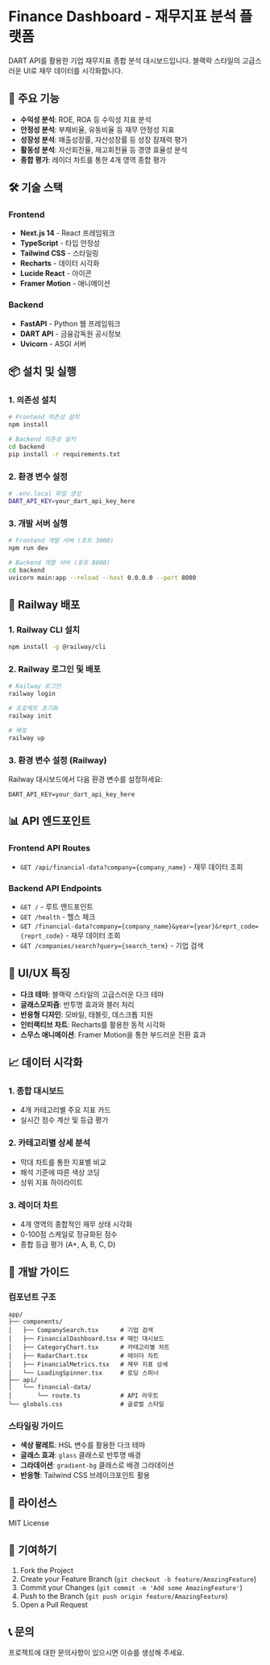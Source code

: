 # Finance Dashboard - 재무지표 분석 플랫폼

DART API를 활용한 기업 재무지표 종합 분석 대시보드입니다. 블랙락 스타일의 고급스러운 UI로 재무 데이터를 시각화합니다.

## 🚀 주요 기능

- **수익성 분석**: ROE, ROA 등 수익성 지표 분석
- **안정성 분석**: 부채비율, 유동비율 등 재무 안정성 지표
- **성장성 분석**: 매출성장률, 자산성장률 등 성장 잠재력 평가
- **활동성 분석**: 자산회전율, 재고회전율 등 경영 효율성 분석
- **종합 평가**: 레이더 차트를 통한 4개 영역 종합 평가

## 🛠️ 기술 스택

### Frontend
- **Next.js 14** - React 프레임워크
- **TypeScript** - 타입 안정성
- **Tailwind CSS** - 스타일링
- **Recharts** - 데이터 시각화
- **Lucide React** - 아이콘
- **Framer Motion** - 애니메이션

### Backend
- **FastAPI** - Python 웹 프레임워크
- **DART API** - 금융감독원 공시정보
- **Uvicorn** - ASGI 서버

## 📦 설치 및 실행

### 1. 의존성 설치

```bash
# Frontend 의존성 설치
npm install

# Backend 의존성 설치
cd backend
pip install -r requirements.txt
```

### 2. 환경 변수 설정

```bash
# .env.local 파일 생성
DART_API_KEY=your_dart_api_key_here
```

### 3. 개발 서버 실행

```bash
# Frontend 개발 서버 (포트 3000)
npm run dev

# Backend 개발 서버 (포트 8000)
cd backend
uvicorn main:app --reload --host 0.0.0.0 --port 8000
```

## 🚀 Railway 배포

### 1. Railway CLI 설치

```bash
npm install -g @railway/cli
```

### 2. Railway 로그인 및 배포

```bash
# Railway 로그인
railway login

# 프로젝트 초기화
railway init

# 배포
railway up
```

### 3. 환경 변수 설정 (Railway)

Railway 대시보드에서 다음 환경 변수를 설정하세요:

```
DART_API_KEY=your_dart_api_key_here
```

## 📊 API 엔드포인트

### Frontend API Routes
- `GET /api/financial-data?company={company_name}` - 재무 데이터 조회

### Backend API Endpoints
- `GET /` - 루트 엔드포인트
- `GET /health` - 헬스 체크
- `GET /financial-data?company={company_name}&year={year}&reprt_code={reprt_code}` - 재무 데이터 조회
- `GET /companies/search?query={search_term}` - 기업 검색

## 🎨 UI/UX 특징

- **다크 테마**: 블랙락 스타일의 고급스러운 다크 테마
- **글래스모피즘**: 반투명 효과와 블러 처리
- **반응형 디자인**: 모바일, 태블릿, 데스크톱 지원
- **인터랙티브 차트**: Recharts를 활용한 동적 시각화
- **스무스 애니메이션**: Framer Motion을 통한 부드러운 전환 효과

## 📈 데이터 시각화

### 1. 종합 대시보드
- 4개 카테고리별 주요 지표 카드
- 실시간 점수 계산 및 등급 평가

### 2. 카테고리별 상세 분석
- 막대 차트를 통한 지표별 비교
- 해석 기준에 따른 색상 코딩
- 상위 지표 하이라이트

### 3. 레이더 차트
- 4개 영역의 종합적인 재무 상태 시각화
- 0-100점 스케일로 정규화된 점수
- 종합 등급 평가 (A+, A, B, C, D)

## 🔧 개발 가이드

### 컴포넌트 구조

```
app/
├── components/
│   ├── CompanySearch.tsx      # 기업 검색
│   ├── FinancialDashboard.tsx # 메인 대시보드
│   ├── CategoryChart.tsx      # 카테고리별 차트
│   ├── RadarChart.tsx         # 레이더 차트
│   ├── FinancialMetrics.tsx   # 재무 지표 상세
│   └── LoadingSpinner.tsx     # 로딩 스피너
├── api/
│   └── financial-data/
│       └── route.ts           # API 라우트
└── globals.css                # 글로벌 스타일
```

### 스타일링 가이드

- **색상 팔레트**: HSL 변수를 활용한 다크 테마
- **글래스 효과**: `glass` 클래스로 반투명 배경
- **그라데이션**: `gradient-bg` 클래스로 배경 그라데이션
- **반응형**: Tailwind CSS 브레이크포인트 활용

## 📝 라이선스

MIT License

## 🤝 기여하기

1. Fork the Project
2. Create your Feature Branch (`git checkout -b feature/AmazingFeature`)
3. Commit your Changes (`git commit -m 'Add some AmazingFeature'`)
4. Push to the Branch (`git push origin feature/AmazingFeature`)
5. Open a Pull Request

## 📞 문의

프로젝트에 대한 문의사항이 있으시면 이슈를 생성해 주세요. 